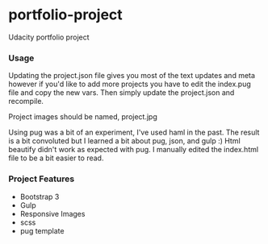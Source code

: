 # portfolio-project
Udacity portfolio project

### Usage

Updating the project.json file gives you most of the text updates and meta however if you'd like to add more projects
you have to edit the index.pug file and copy the new vars.
Then simply update the project.json and recompile.

Project images should be named, project.jpg

Using pug was a bit of an experiment, I've used haml in the past.
The result is a bit convoluted but I learned a bit about pug, json, and gulp :)
Html beautify didn't work as expected with pug.
I manually edited the index.html file to be a bit easier to read.

### Project Features
  - Bootstrap 3
  - Gulp
  - Responsive Images
  - scss
  - pug template
